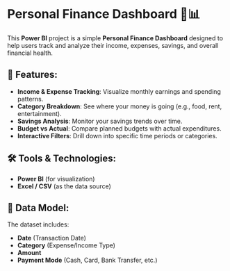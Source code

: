 # Personal Finance Dashboard 🏦📊

This **Power BI** project is a simple **Personal Finance Dashboard** designed to help users track and analyze their income, expenses, savings, and overall financial health.

## 📌 Features:
- **Income & Expense Tracking**: Visualize monthly earnings and spending patterns.
- **Category Breakdown**: See where your money is going (e.g., food, rent, entertainment).
- **Savings Analysis**: Monitor your savings trends over time.
- **Budget vs Actual**: Compare planned budgets with actual expenditures.
- **Interactive Filters**: Drill down into specific time periods or categories.

## 🛠️ Tools & Technologies:
- **Power BI** (for visualization)
- **Excel / CSV** (as the data source)

## 📂 Data Model:
The dataset includes:
- **Date** (Transaction Date)
- **Category** (Expense/Income Type)
- **Amount**
- **Payment Mode** (Cash, Card, Bank Transfer, etc.)

